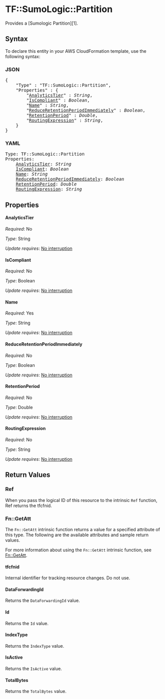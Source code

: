 # TF::SumoLogic::Partition

Provides a [Sumologic Partition][1].

## Syntax

To declare this entity in your AWS CloudFormation template, use the following syntax:

### JSON

<pre>
{
    "Type" : "TF::SumoLogic::Partition",
    "Properties" : {
        "<a href="#analyticstier" title="AnalyticsTier">AnalyticsTier</a>" : <i>String</i>,
        "<a href="#iscompliant" title="IsCompliant">IsCompliant</a>" : <i>Boolean</i>,
        "<a href="#name" title="Name">Name</a>" : <i>String</i>,
        "<a href="#reduceretentionperiodimmediately" title="ReduceRetentionPeriodImmediately">ReduceRetentionPeriodImmediately</a>" : <i>Boolean</i>,
        "<a href="#retentionperiod" title="RetentionPeriod">RetentionPeriod</a>" : <i>Double</i>,
        "<a href="#routingexpression" title="RoutingExpression">RoutingExpression</a>" : <i>String</i>,
    }
}
</pre>

### YAML

<pre>
Type: TF::SumoLogic::Partition
Properties:
    <a href="#analyticstier" title="AnalyticsTier">AnalyticsTier</a>: <i>String</i>
    <a href="#iscompliant" title="IsCompliant">IsCompliant</a>: <i>Boolean</i>
    <a href="#name" title="Name">Name</a>: <i>String</i>
    <a href="#reduceretentionperiodimmediately" title="ReduceRetentionPeriodImmediately">ReduceRetentionPeriodImmediately</a>: <i>Boolean</i>
    <a href="#retentionperiod" title="RetentionPeriod">RetentionPeriod</a>: <i>Double</i>
    <a href="#routingexpression" title="RoutingExpression">RoutingExpression</a>: <i>String</i>
</pre>

## Properties

#### AnalyticsTier

_Required_: No

_Type_: String

_Update requires_: [No interruption](https://docs.aws.amazon.com/AWSCloudFormation/latest/UserGuide/using-cfn-updating-stacks-update-behaviors.html#update-no-interrupt)

#### IsCompliant

_Required_: No

_Type_: Boolean

_Update requires_: [No interruption](https://docs.aws.amazon.com/AWSCloudFormation/latest/UserGuide/using-cfn-updating-stacks-update-behaviors.html#update-no-interrupt)

#### Name

_Required_: Yes

_Type_: String

_Update requires_: [No interruption](https://docs.aws.amazon.com/AWSCloudFormation/latest/UserGuide/using-cfn-updating-stacks-update-behaviors.html#update-no-interrupt)

#### ReduceRetentionPeriodImmediately

_Required_: No

_Type_: Boolean

_Update requires_: [No interruption](https://docs.aws.amazon.com/AWSCloudFormation/latest/UserGuide/using-cfn-updating-stacks-update-behaviors.html#update-no-interrupt)

#### RetentionPeriod

_Required_: No

_Type_: Double

_Update requires_: [No interruption](https://docs.aws.amazon.com/AWSCloudFormation/latest/UserGuide/using-cfn-updating-stacks-update-behaviors.html#update-no-interrupt)

#### RoutingExpression

_Required_: No

_Type_: String

_Update requires_: [No interruption](https://docs.aws.amazon.com/AWSCloudFormation/latest/UserGuide/using-cfn-updating-stacks-update-behaviors.html#update-no-interrupt)

## Return Values

### Ref

When you pass the logical ID of this resource to the intrinsic `Ref` function, Ref returns the tfcfnid.

### Fn::GetAtt

The `Fn::GetAtt` intrinsic function returns a value for a specified attribute of this type. The following are the available attributes and sample return values.

For more information about using the `Fn::GetAtt` intrinsic function, see [Fn::GetAtt](https://docs.aws.amazon.com/AWSCloudFormation/latest/UserGuide/intrinsic-function-reference-getatt.html).

#### tfcfnid

Internal identifier for tracking resource changes. Do not use.

#### DataForwardingId

Returns the <code>DataForwardingId</code> value.

#### Id

Returns the <code>Id</code> value.

#### IndexType

Returns the <code>IndexType</code> value.

#### IsActive

Returns the <code>IsActive</code> value.

#### TotalBytes

Returns the <code>TotalBytes</code> value.

